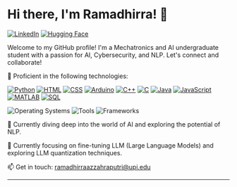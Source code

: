 # Hi there, I'm Ramadhirra! 👋

[![LinkedIn](https://img.shields.io/badge/-LinkedIn-blue?style=flat-square&logo=linkedin&logoColor=white&link=https://www.linkedin.com/in/your-linkedin-profile)](https://www.linkedin.com/in/your-linkedin-profile)
[![Hugging Face](https://img.shields.io/badge/-Hugging%20Face-%2300B89D?style=flat-square&logo=hugging%20face&logoColor=white&link=https://huggingface.co/aridoverrun)](https://huggingface.co/aridoverrun)

Welcome to my GitHub profile! I'm a Mechatronics and AI undergraduate student with a passion for AI, Cybersecurity, and NLP. Let's connect and collaborate!

💼 Proficient in the following technologies:

[![Python](https://img.shields.io/badge/-Python-%233776AB?style=flat-square&logo=python&logoColor=white)](https://www.python.org/) 
[![HTML](https://img.shields.io/badge/-HTML-%23E34F26?style=flat-square&logo=html5&logoColor=white)](https://developer.mozilla.org/en-US/docs/Web/HTML) 
[![CSS](https://img.shields.io/badge/-CSS-%231572B6?style=flat-square&logo=css3&logoColor=white)](https://developer.mozilla.org/en-US/docs/Web/CSS) 
[![Arduino](https://img.shields.io/badge/-Arduino-%2300979D?style=flat-square&logo=arduino&logoColor=white)](https://www.arduino.cc/) 
[![C++](https://img.shields.io/badge/-C++-%2300599C?style=flat-square&logo=c%2B%2B&logoColor=white)](https://isocpp.org/) 
[![C](https://img.shields.io/badge/-C-%23A8B9CC?style=flat-square&logo=c&logoColor=white)](https://devdocs.io/c/) 
[![Java](https://img.shields.io/badge/-Java-%23007396?style=flat-square&logo=java&logoColor=white)](https://www.java.com/) 
[![JavaScript](https://img.shields.io/badge/-JavaScript-%23F7DF1E?style=flat-square&logo=javascript&logoColor=black)](https://developer.mozilla.org/en-US/docs/Web/JavaScript) 
[![MATLAB](https://img.shields.io/badge/-MATLAB-%23FF6600?style=flat-square&logo=mathworks&logoColor=white)](https://www.mathworks.com/products/matlab.html) 
[![SQL](https://img.shields.io/badge/-SQL-%23003B57?style=flat-square&logo=sql&logoColor=white)](https://www.sql.com/) 

![Operating Systems](https://img.shields.io/badge/OS-Windows%20%7C%20Linux%20%28ParrotOS%29-%230078D7?style=flat-square&labelFontSize=large)
![Tools](https://img.shields.io/badge/Tools-Git%20%7C%20Docker%20%7C%20Jupyter%20%7C%20Anaconda%20%7C%20VSCode%20%7C%20AutoCAD%20%7C%20Proteus%20%7C%20Arduino%20IDE%20%7C%20XAMPP-%23F05032?style=flat-square&labelFontSize=large)
![Frameworks](https://img.shields.io/badge/Frameworks-PyTorch%20%7C%20TensorFlow%20%7C%20scikit--learn%20%7C%20Keras%20%7C%20Flask%20%7C%20Streamlit-%23FF6F00?style=flat-square&labelFontSize=large)

🔭 Currently diving deep into the world of AI and exploring the potential of NLP.

🔬 Currently focusing on fine-tuning LLM (Large Language Models) and exploring LLM quantization techniques.

📫 Get in touch: ramadhirraazzahraputri@upi.edu

---

